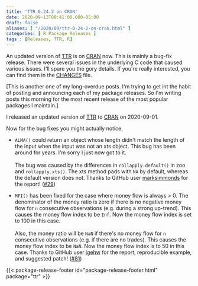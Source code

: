 ```yaml
---
title: 'TTR_0.24.2 on CRAN'
date: 2020-09-13T08:41:00.000-05:00
draft: false
aliases: [ "/2020/09/ttr-0-24-2-on-cran.html" ]
categories: [ R Package Releases ]
tags : [Releases, TTR, R]
---
```

  
An updated version of [TTR](http://cran.r-project.org/package=TTR) is on [CRAN](http://cran.r-project.org/) now. This is mainly a bug-fix release. There were several issues in the underlying C code that caused various issues. I'll spare you the gory details. If you're really interested, you can find them in the [CHANGES](https://github.com/joshuaulrich/TTR/blob/27ea28698295f56447fcc87ad515140bdb35c8a5/CHANGES) file. 

<!--more-->

[This is another one of my long-overdue posts. I'm trying to get int the habit of posting and announcing each of my package releases. So I'm writing posts this morning for the most recent release of the most popular packages I maintain.]

I released an updated version of [TTR](http://cran.r-project.org/package=TTR) to [CRAN](http://cran.r-project.org/) on 2020-09-01.

Now for the bug fixes you might actually notice.

- `ALMA()` could return an object whose length didn't match the length of the input when the input was not an xts object. This bug has been around for years. I'm sorry I just now got to it.
\
\
The bug was caused by the differences in `rollapply.default()` in zoo and `rollapply.xts()`. The xts method pads with `NA` by default, whereas the default version does not. Thanks to GitHub user [marksimmonds](https://github.com/marksimmonds) for the report! ([#29](https://github.com/joshuaulrich/TTR/issues/29))

- `MFI()` has been fixed for the case where money flow is always > 0. The denominator of the money ratio is zero if there is no negative money flow for `n` consecutive observations (e.g. during a strong up-trend). This causes the money flow index to be `Inf`. Now the money flow index is set to 100 in this case.
\
\
Also, the money ratio will be `NaN` if there's no money flow for `n` consecutive observations (e.g. if there are no trades). This causes the money flow index to be `NaN`. Now the money flow index is to 50 in this case.  Thanks to GitHub user [jgehw](https://github.com/jgehw) for the report, reproducible example, and suggested patch! ([#81](https://github.com/joshuaulrich/TTR/issues/81))

{{< package-release-footer id="package-release-footer.html" package="ttr" >}}
